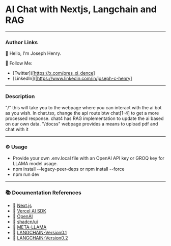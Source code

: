 # AI Chat with Nextjs, Langchain and RAG
---

### Author Links

👋 Hello, I'm Joseph Henry.

🚀 Follow Me:
- [Twitter]([https://x.com/pres_xi_dence]
- [LinkedIn]([https://www.linkedin.com/in/joseph-c-henry]

---

### Description
"/" this will take you to the webpage where you can interact with the ai bot as you wish. 
In chat.tsx, change the api route btw chat[1-4] to get a more processed response. chat4 has RAG implementation to update the ai based on our own data.
"/docss" webpage provides a means to upload pdf and chat with it

---

### ⚙ Usage

- Provide your own .env.local file with an OpenAI API key or GROQ key for LLAMA model usage.
- npm install --legacy-peer-deps or npm install --force
- npm run dev

---

### 📚 Documentation References

- 🔗 [Next.js](https://nextjs.org/)
- 🔗 [Vercel AI SDK](https://sdk.vercel.ai/docs)
- 🔗 [OpenAI](https://openai.com/)
- 🔗 [shadcn/ui](https://ui.shadcn.com/)
- 🔗 [META-LLAMA](https://llama.meta.com/docs/get-started/)
- 🔗 [LANGCHAIN-Version0.1](https://js.langchain.com/v0.1/docs/get_started/introduction/)
- 🔗 [LANGCHAIN-Version0.2](https://js.langchain.com/v0.2/docs/introduction/)
